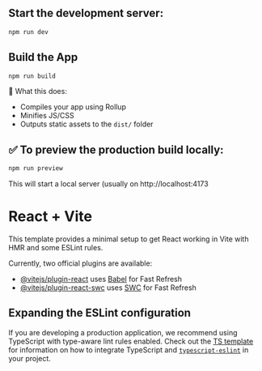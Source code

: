 ## Start the development server:
```bash
npm run dev
````

## Build the App
````bash
npm run build
````
🔧 What this does:
- Compiles your app using Rollup
- Minifies JS/CSS
- Outputs static assets to the `dist/` folder


## ✅ To preview the production build locally:
````bash
npm run preview
````
This will start a local server (usually on http://localhost:4173



# React + Vite

This template provides a minimal setup to get React working in Vite with HMR and some ESLint rules.

Currently, two official plugins are available:

- [@vitejs/plugin-react](https://github.com/vitejs/vite-plugin-react/blob/main/packages/plugin-react) uses [Babel](https://babeljs.io/) for Fast Refresh
- [@vitejs/plugin-react-swc](https://github.com/vitejs/vite-plugin-react/blob/main/packages/plugin-react-swc) uses [SWC](https://swc.rs/) for Fast Refresh

## Expanding the ESLint configuration

If you are developing a production application, we recommend using TypeScript with type-aware lint rules enabled. Check out the [TS template](https://github.com/vitejs/vite/tree/main/packages/create-vite/template-react-ts) for information on how to integrate TypeScript and [`typescript-eslint`](https://typescript-eslint.io) in your project.
